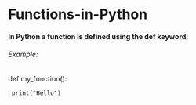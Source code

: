 # Functions-in-Python
#### In Python a function is defined using the def keyword:

###### Example:
def my_function():
   
     print("Hello")
     
     

